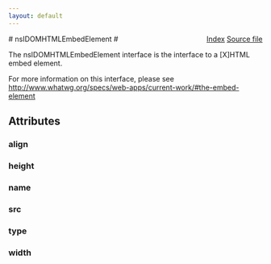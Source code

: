 ```yaml
---
layout: default
---
```

<div class='links' style='float:right'><a href="../index.html">Index</a>
<a href="http://dxr.mozilla.org/mozilla-central/source/dom/interfaces/html/nsIDOMHTMLEmbedElement.idl">Source file</a>
</div>
# nsIDOMHTMLEmbedElement #
  
The nsIDOMHTMLEmbedElement interface is the interface to a [X]HTML  
embed element.  
  
For more information on this interface, please see  
http://www.whatwg.org/specs/web-apps/current-work/#the-embed-element  
  

## Attributes ##

### align ###

### height ###

### name ###

### src ###

### type ###

### width ###
